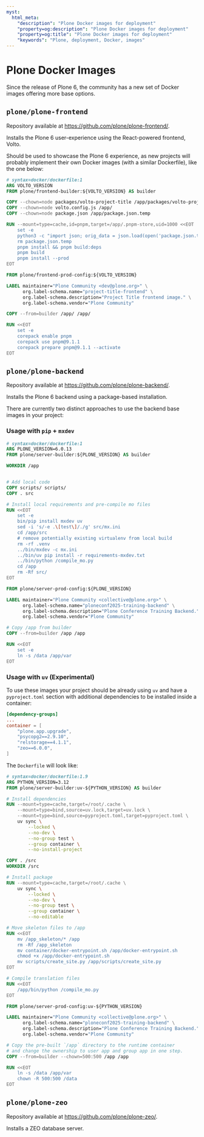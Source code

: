 ```yaml
---
myst:
  html_meta:
    "description": "Plone Docker images for deployment"
    "property=og:description": "Plone Docker images for deployment"
    "property=og:title": "Plone Docker images for deployment"
    "keywords": "Plone, deployment, Docker, images"
---
```


# Plone Docker Images

Since the release of Plone 6, the community has a new set of Docker images offering more base options.

## `plone/plone-frontend`

Repository available at https://github.com/plone/plone-frontend/.

Installs the Plone 6 user-experience using the React-powered frontend, Volto.

Should be used to showcase the Plone 6 experience, as new projects will probably implement their own Docker images (with a similar Dockerfile), like the one below:

```Dockerfile
# syntax=docker/dockerfile:1
ARG VOLTO_VERSION
FROM plone/frontend-builder:${VOLTO_VERSION} AS builder

COPY --chown=node packages/volto-project-title /app/packages/volto-project-title
COPY --chown=node volto.config.js /app/
COPY --chown=node package.json /app/package.json.temp

RUN --mount=type=cache,id=pnpm,target=/app/.pnpm-store,uid=1000 <<EOT
    set -e
    python3 -c "import json; orig_data = json.load(open('package.json.temp')); orig_deps = orig_data['dependencies']; data = json.load(open('package.json')); data['dependencies'].update(orig_deps); json.dump(data, open('package.json', 'w'), indent=2)"
    rm package.json.temp
    pnpm install && pnpm build:deps
    pnpm build
    pnpm install --prod
EOT

FROM plone/frontend-prod-config:${VOLTO_VERSION}

LABEL maintainer="Plone Community <dev@plone.org>" \
      org.label-schema.name="project-title-frontend" \
      org.label-schema.description="Project Title frontend image." \
      org.label-schema.vendor="Plone Community"

COPY --from=builder /app/ /app/

RUN <<EOT
    set -e
    corepack enable pnpm
    corepack use pnpm@9.1.1
    corepack prepare pnpm@9.1.1 --activate
EOT
```

## `plone/plone-backend`

Repository available at https://github.com/plone/plone-backend/.

Installs the Plone 6 backend using a package-based installation.

There are currently two distinct approaches to use the backend base images in your project:

### Usage with `pip` + `mxdev`

```Dockerfile
# syntax=docker/dockerfile:1
ARG PLONE_VERSION=6.0.13
FROM plone/server-builder:${PLONE_VERSION} AS builder

WORKDIR /app


# Add local code
COPY scripts/ scripts/
COPY . src

# Install local requirements and pre-compile mo files
RUN <<EOT
    set -e
    bin/pip install mxdev uv
    sed -i 's/-e .\[test\]/./g' src/mx.ini
    cd /app/src
    # remove potentially existing virtualenv from local build
    rm -rf .venv
    ../bin/mxdev -c mx.ini
    ../bin/uv pip install -r requirements-mxdev.txt
    ../bin/python /compile_mo.py
    cd /app
    rm -Rf src/
EOT

FROM plone/server-prod-config:${PLONE_VERSION}

LABEL maintainer="Plone Community <collective@plone.org>" \
      org.label-schema.name="ploneconf2025-training-backend" \
      org.label-schema.description="Plone Conference Training Backend." \
      org.label-schema.vendor="Plone Community"

# Copy /app from builder
COPY --from=builder /app /app

RUN <<EOT
    set -e
    ln -s /data /app/var
EOT
```

### Usage with `uv` (Experimental)

To use these images your project should be already using `uv` and have a `pyproject.toml` section with additional dependencies to be installed inside a container:

```toml
[dependency-groups]
...
container = [
    "plone.app.upgrade",
    "psycopg2==2.9.10",
    "relstorage==4.1.1",
    "zeo==6.0.0",
]
```

The `Dockerfile` will look like:

```Dockerfile
# syntax=docker/dockerfile:1.9
ARG PYTHON_VERSION=3.12
FROM plone/server-builder:uv-${PYTHON_VERSION} AS builder

# Install dependencies
RUN --mount=type=cache,target=/root/.cache \
    --mount=type=bind,source=uv.lock,target=uv.lock \
    --mount=type=bind,source=pyproject.toml,target=pyproject.toml \
    uv sync \
        --locked \
        --no-dev \
        --no-group test \
        --group container \
        --no-install-project

COPY . /src
WORKDIR /src

# Install package
RUN --mount=type=cache,target=/root/.cache \
    uv sync \
        --locked \
        --no-dev \
        --no-group test \
        --group container \
        --no-editable

# Move skeleton files to /app
RUN <<EOT
    mv /app_skeleton/* /app
    rm -Rf /app_skeleton
    mv container/docker-entrypoint.sh /app/docker-entrypoint.sh
    chmod +x /app/docker-entrypoint.sh
    mv scripts/create_site.py /app/scripts/create_site.py
EOT

# Compile translation files
RUN <<EOT
    /app/bin/python /compile_mo.py
EOT

FROM plone/server-prod-config:uv-${PYTHON_VERSION}

LABEL maintainer="Plone Community <collective@plone.org>" \
      org.label-schema.name="ploneconf2025-training-backend" \
      org.label-schema.description="Plone Conference Training Backend." \
      org.label-schema.vendor="Plone Community"

# Copy the pre-built `/app` directory to the runtime container
# and change the ownership to user app and group app in one step.
COPY --from=builder --chown=500:500 /app /app

RUN <<EOT
    ln -s /data /app/var
    chown -R 500:500 /data
EOT
```


## `plone/plone-zeo`

Repository available at https://github.com/plone/plone-zeo/.

Installs a ZEO database server.
